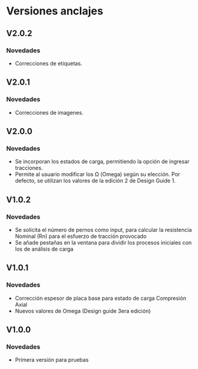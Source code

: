# Versiones anclajes

## V2.0.2

### Novedades

- Correcciones de etiquetas.

## V2.0.1

### Novedades

- Correcciones de imagenes.

## V2.0.0

### Novedades

- Se incorporan los estados de carga, permitiendo la opción de ingresar tracciones.
- Permite al usuario modificar los Ω (Omega) según su elección. Por defecto, se utilizan los valores de la edición 2 de Design Guide 1.


## V1.0.2

### Novedades

- Se solicita el número de pernos como input, para calcular la resistencia Nominal (Rn) para el esfuerzo de tracción provocado
- Se añade pestañas en la ventana para dividir los procesos iniciales con los de análisis de carga

## V1.0.1

### Novedades

- Corrección espesor de placa base para estado de carga Compresión Axial
- Nuevos valores de Omega (Design guide 3era edición)

## V1.0.0

### Novedades

- Primera versión para pruebas
